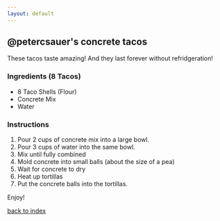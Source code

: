 ```yaml
---
layout: default
---
```


<!---
This is a comment. Note the triple dash to start, but double to end
-->

## @petercsauer's concrete tacos
<!---
Put your name or github username somewhere
-->
These tacos taste amazing! And they last forever without refridgeration!

### Ingredients (8 Tacos)
- 8 Taco Shells (Flour)
- Concrete Mix
- Water

### Instructions
1. Pour 2 cups of concrete mix into a large bowl.
2. Pour 3 cups of water into the same bowl.
3. Mix until fully combined
4. Mold concrete into small balls (about the size of a pea)
5. Wait for concrete to dry
6. Heat up tortillas
7. Put the concrete balls into the tortillas.

Enjoy!

<!--
Keep this link to return to the index
-->
[back to index](../)
